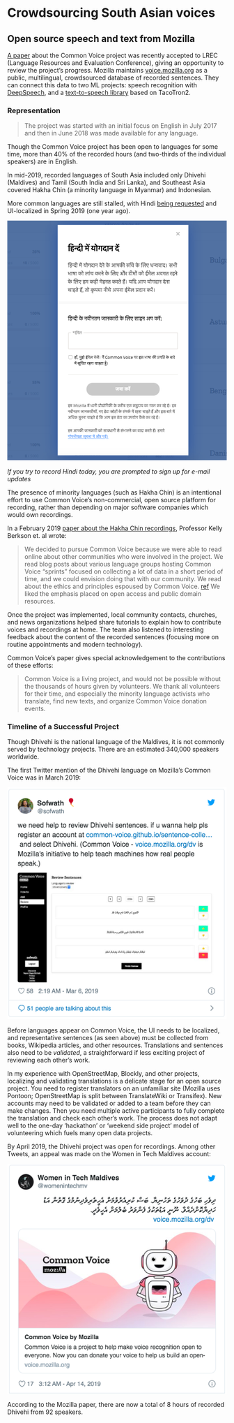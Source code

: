 # Crowdsourcing South Asian voices
## Open source speech and text from Mozilla

[A paper](https://arxiv.org/abs/1912.06670) about the Common Voice project was recently accepted to LREC (Language Resources and Evaluation Conference), giving an opportunity to review the project’s progress. Mozilla maintains [voice.mozilla.org](https://voice.mozilla.org/) as a public, multilingual, crowdsourced database of recorded sentences. They can connect this data to two ML projects: speech recognition with [DeepSpeech](https://github.com/mozilla/DeepSpeech), and a [text-to-speech library](https://github.com/mozilla/TTS) based on TacoTron2.

### Representation

> The project was started with an initial focus on English in July 2017 and then in June 2018 was made available for any language.

Though the Common Voice project has been open to languages for some time, more than 40% of the recorded hours (and two-thirds of the individual speakers) are in English.

In mid-2019, recorded languages of South Asia included only Dhivehi (Maldives) and Tamil (South India and Sri Lanka), and Southeast Asia covered Hakha Chin (a minority language in Myanmar) and Indonesian.

More common languages are still stalled, with Hindi [being requested](https://discourse.mozilla.org/t/hindi-locale/36830/4) and UI-localized in Spring 2019 (one year ago).

<img src="/images/cv_hindi_screenshot.png"/>

*If you try to record Hindi today, you are prompted to sign up for e-mail updates*

The presence of minority languages (such as Hakha Chin) is an intentional effort to use Common Voice’s non-commercial, open source platform for recording, rather than depending on major software companies which would own recordings.

In a February 2019 [paper about the Hakha Chin recordings](https://www.researchgate.net/publication/330909775_Building_a_Common_Voice_Corpus_for_Laiholh_Hakha_Chin), Professor Kelly Berkson et. al wrote:

> We decided to pursue Common Voice because we were able to read online about other communities who were involved in the project. We read blog posts about various language groups hosting Common Voice “sprints” focused on collecting a lot of data in a short period of time, and we could envision doing that with our community. We read about the ethics and principles espoused by Common Voice.
[ref](https://medium.com/mozilla-open-innovation/more-common-voices-24a80c879944) We liked the emphasis placed on open access and public domain resources.

Once the project was implemented, local community contacts, churches, and news organizations helped share tutorials to explain how to contribute voices and recordings at home. The team also listened to interesting feedback about the content of the recorded sentences (focusing more on routine appointments and modern technology).

Common Voice’s paper gives special acknowledgement to the contributions of these efforts:

> Common Voice is a living project, and would not be possible without the thousands of hours given by volunteers. We thank all volunteers for their time, and especially the minority language activists who translate, find new texts, and organize Common Voice donation events.

### Timeline of a Successful Project

Though Dhivehi is the national language of the Maldives, it is not commonly served by technology projects. There are an estimated 340,000 speakers worldwide.

The first Twitter mention of the Dhivehi language on Mozilla’s Common Voice was in March 2019:

<a href="https://twitter.com/sofwath/status/1103178291807019008">
<img src="/images/cv_dhivehi_1.png"/>
</a>

Before languages appear on Common Voice, the UI needs to be localized, and representative sentences (as seen above) must be collected from books, Wikipedia articles, and other resources. Translations and sentences also need to be *validated*, a straightforward if less exciting project of reviewing each other’s work.

In my experience with OpenStreetMap, Blockly, and other projects, localizing and validating translations is a delicate stage for an open source project. You need to register translators on an unfamiliar site (Mozilla uses Pontoon; OpenStreetMap is split between TranslateWiki or Transifex). New accounts may need to be validated or added to a team before they can make changes. Then you need multiple active participants to fully complete the translation and check each other’s work. The process does not adapt well to the one-day ‘hackathon’ or ‘weekend side project’ model of volunteering which fuels many open data projects.

By April 2019, the Dhivehi project was open for recordings. Among other Tweets, an appeal was made on the Women in Tech Maldives account:

<a href="https://twitter.com/womenintechmv/status/1117324659198918658">
<img src="/images/cv_dhivehi_2.png"/>
</a>

According to the Mozilla paper, there are now a total of 8 hours of recorded Dhivehi from 92 speakers.
